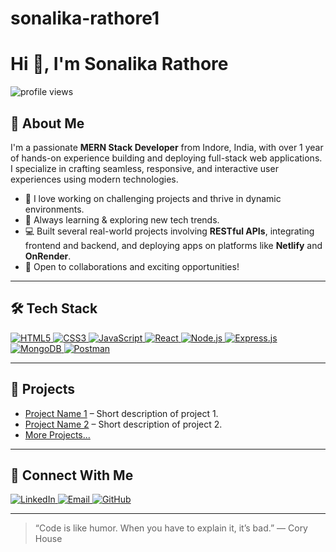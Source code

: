 # sonalika-rathore1
# Hi 👋, I'm Sonalika Rathore

<p align="left">
  <img src="https://komarev.com/ghpvc/?username=Sonalika262&label=Profile%20views&color=0e75b6&style=flat" alt="profile views"/>
</p>

## 🌟 About Me

I'm a passionate **MERN Stack Developer** from Indore, India, with over 1 year of hands-on experience building and deploying full-stack web applications. I specialize in crafting seamless, responsive, and interactive user experiences using modern technologies.

- 🔭 I love working on challenging projects and thrive in dynamic environments.
- 🌱 Always learning & exploring new tech trends.
- 💻 Built several real-world projects involving **RESTful APIs**, integrating frontend and backend, and deploying apps on platforms like **Netlify** and **OnRender**.
- 🤝 Open to collaborations and exciting opportunities!

---

## 🛠️ Tech Stack

<p align="left">
  <a href="https://developer.mozilla.org/en-US/docs/Web/HTML" target="_blank">
    <img src="https://img.shields.io/badge/HTML5-E34F26?style=for-the-badge&logo=html5&logoColor=white" alt="HTML5"/>
  </a>
  <a href="https://developer.mozilla.org/en-US/docs/Web/CSS" target="_blank">
    <img src="https://img.shields.io/badge/CSS3-1572B6?style=for-the-badge&logo=css3&logoColor=white" alt="CSS3"/>
  </a>
  <a href="https://developer.mozilla.org/en-US/docs/Web/JavaScript" target="_blank">
    <img src="https://img.shields.io/badge/JavaScript-F7DF1E?style=for-the-badge&logo=javascript&logoColor=black" alt="JavaScript"/>
  </a>
  <a href="https://reactjs.org/" target="_blank">
    <img src="https://img.shields.io/badge/React-61DAFB?style=for-the-badge&logo=react&logoColor=black" alt="React"/>
  </a>
  <a href="https://nodejs.org/" target="_blank">
    <img src="https://img.shields.io/badge/Node.js-339933?style=for-the-badge&logo=nodedotjs&logoColor=white" alt="Node.js"/>
  </a>
  <a href="https://expressjs.com/" target="_blank">
    <img src="https://img.shields.io/badge/Express.js-000000?style=for-the-badge&logo=express&logoColor=white" alt="Express.js"/>
  </a>
  <a href="https://www.mongodb.com/" target="_blank">
    <img src="https://img.shields.io/badge/MongoDB-47A248?style=for-the-badge&logo=mongodb&logoColor=white" alt="MongoDB"/>
  </a>
  <a href="https://www.postman.com/" target="_blank">
    <img src="https://img.shields.io/badge/Postman-FF6C37?style=for-the-badge&logo=postman&logoColor=white" alt="Postman"/>
  </a>
</p>

---

## 🚀 Projects

<!-- List your favorite or featured projects here -->
- [Project Name 1](#) – Short description of project 1.
- [Project Name 2](#) – Short description of project 2.
- [More Projects...](#)

---

## 🤝 Connect With Me

<p align="left">
  <a href="https://www.linkedin.com/in/your-linkedin/" target="_blank">
    <img src="https://img.shields.io/badge/LinkedIn-blue?style=for-the-badge&logo=linkedin&logoColor=white" alt="LinkedIn"/>
  </a>
  <a href="mailto:your-email@example.com" target="_blank">
    <img src="https://img.shields.io/badge/Email-D14836?style=for-the-badge&logo=gmail&logoColor=white" alt="Email"/>
  </a>
  <a href="https://github.com/Sonalika262" target="_blank">
    <img src="https://img.shields.io/badge/GitHub-181717?style=for-the-badge&logo=github&logoColor=white" alt="GitHub"/>
  </a>
</p>

---

<!-- Optionally, add a fun fact or quote -->
> “Code is like humor. When you have to explain it, it’s bad.” — Cory House
